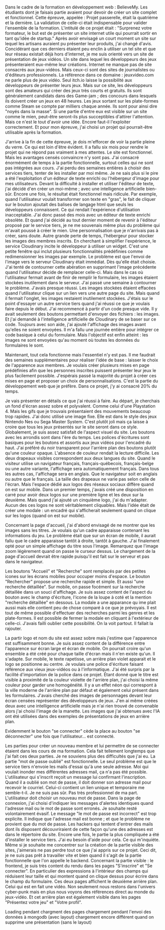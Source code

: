 Dans le cadre de la formation en développement web : BelieveMy. Les étudiants dont je faisais partie avaient pour devoir de créer un site complet et fonctionnel. Cette épreuve, appelée : Projet passerelle, était la quatrième et la dernière. La validation de celle-ci était indispensable pour valider l'ensemble de la formation. L'intitulé de ce projet était : "Surprenez votre formateur, le but est de présenter un site internet utile qui pourrait sortir en tant qu'idée de startup."
Après avoir envisagé un court moment un site sur lequel les artisans auraient pu présenter leur produits, j'ai changé d'avis. Concidérant que ces derniers étaient peu enclin à utiliser un tel site et que leur réseau existait déjà hors d'internet, je me suis orienté vers un site de présentation de jeux vidéos. Un site dans lequel les développeurs des jeux présenteraient eux-même leur créations. Internet ne manque pas de site consacrés aux jeux-vidéos. Mais ceux-ci sont des sites de journalistes ou d'éditeurs professionnels. La référence dans ce domaine : jeuxvideo.com ne parle plus de jeux vidéo. Seul itch.io laisse la possibilité aux développeurs de présenter leurs jeux. Mais sur ce site, les développeurs sont des amateurs qui créer des jeux très courts et gratuits. Ils sont généralement candidats dans des Game-jam ; des concours dans lesquels ils doivent créer un jeux en 48 heures.
Les jeux sortant sur les plate-formes comme Steam se compte par milliers chaque année. Ils sont pour ainsi dire "noyés dans la masse". Si une partie d'entre eux est visible sur un site comme le mien, peut-être seront-ils plus succeptibles d'attirer l'attention. Mais ce n'est le tout d'avoir une idée. Encore faut-il l'exploiter correctement. Et pour mon épreuve, j'ai choisi un projet qui pourrait-être utilisable après la formation.

J'arrive à la fin de cette épreuve, je dois m'efforcer de voir la partie pleine du verre. Ce qui est loin d'être évident. Il a fallu six mois pour rendre le projet qui ne répond pas vraiment à mes attentes. Le site est fonctionnel. Mais les avantages censés convaincre n'y sont pas. J'ai consacré énormément de temps à la partie fonctionnelle, surtout celles qui ne sont pas intégrées aux cours. J'ai perdu des semaines entières à choisir des services tiers, tenter de les installer par moi même. Je ne sais plus si le pire a été l'exploitation d'un éditeur de texte enrichi ou l'hébergeur d'image pour mes utilisateurs.
Devant la difficulté à installer et utiliser l'éditeur de texte, j'ai décidé d'en créer un moi-même ; avec une intelligence artificielle bien-sûr. Encore une fois, le résultat était fonctionnel mais ridicule. Par exemple, quand l'utilisateur voulait transformer son texte en "gras", le fait de cliquer sur le bouton ajoutait des balises de langage html que seuls les développeurs connaissent. Ce qui rendait l'expérience d'utilisation inacceptable. J'ai donc passé des mois avec un éditeur de texte enrichi obsolète. Et quand j'ai décidé au tout dernier moment de revenir à l'éditeur proposé par le service tiers, je ne me souvenais même plus du problème qui m'avait poussé à créer le mien. Une personnalisation que je n'arrivais pas à créer, sans doute.
Autre grande perte de temps, l'hébergeur pour stocker les images des membres inscrits. En cherchant à simplifier l'expérience, le service Cloudinary incite le développeur à utiliser un widget. C'est une petite fenêtre qui inclut plusieurs fonctionnalités prédéfinies comme redimensionner les images par exemple. Le problème est que l'envoi de l'image vers le serveur Cloudinary était immédiat. Dès qu'elle était choisie. J'ai tenté de contourner cette abération en supprimant l'image précédente quand l'utilisateur décide de remplacer celle-ci. Mais dans le cas où l'utilisateur fermait avant de finir de remplir le formulaire, les images étaient stockées inutilement dans le serveur. J'ai passé une semaine à contourner le problème. J'avais presque réussi. Les images stockées étaient effacées quand l'utilisateur clique sur un lien vers une autre page du site. Mais quand il fermait l'onglet, les images restaient inutilement stockées. J'étais sur le point d'essayer un autre service tiers quand j'ai réussi ce que je voulais faire depuis le début. J'ai recommencé à partir d'un code presque vide. Il y avait seulement des boutons permettant d'envoyer des fichiers : les images. Et j'ai demandé à l'intelligence artificielle de Cloudinary de se baser sur ce code. Toujours avec son aide, j'ai ajouté l'affichage des images avant qu'elles ne soient envoyées. Il m'a fallu une journée entière pour intégrer ce code basique à celui du formulaire. Mais l'objectif est enfin atteint : les images ne sont envoyées qu'au moment où toutes les données du formulaires le sont.

Maintenant, tout cela fonctionne mais l'essentiel n'y est pas. Il me faudrait des semaines supplémentaires pour réaliser l'idée de base : laisser le choix de l'apparence aux membres. Je voulais créer plusieurs mises en page prédéfinies afin que les personnes inscrites puissent présenter leur jeux le plus facilement possible. J'espérais passé la majorité du projet à créer ces mises en page et proposer un choix de personnalisations. C'est la partie du développement web que je préfère. Dans ce projet, j'y ai consacré 20% du temps.

Je vais présenter en détails ce que j'ai réussi à faire.
Au départ, je cherchais un fond d'écran assez sobre et polyvalent. Comme celui d'une Playstation 4. Mais les gifs que je trouvais présentaient des mouvements beaucoup trop rapides. J'ai donc utilisé une image fixe. Elle est dans le style des jeux Nintendo Nes ou Sega Master System. C'est plutôt joli mais ça laisse à croire que tous les jeux présentés sur le site seront dans ce style.
Globalement, je suis assez satisfait de l'aspect visuel du site. Les boutons avec les arrondis sont dans l'ère du temps. Les polices d'écritures sont basiques pour les boutons et assortis aux jeux vidéos pour l'encadré du haut. J'ai préféré du noir transparent pour l'arrière plan des boutons plutôt qu'une couleur opaque. L'absence de couleur rendait la lecture difficile.
Les deux drapeaux visibles correspondent aux deux langues du site. Quand le visiteur utilise un navigateur français, français-québecois, français-belge ou une autre variante, l'affichage sera automatiquement français. Dans tous les autres cas, l'affichage sera en anglais. Que le navigateur soit en anglais ou autre que le français. La taille des drapeaux ne varie pas selon celle de l'écran. Mais l'espace dédié aux logos des réseaux sociaux diffère quand on est sur mobile. Dans un premier temps, j'avais créé une disposition en carré pour avoir deux logos sur une première ligne et les deux sur la deuxième. Mais quand j'ai ajouté un cinquième logo, j'ai du m'adapter. Aucun des ces logos ne sont véritablement cliquables. Mais l'idée était de créer une modale : un encadré qui s'afficherait seulement quand on clique sur les logos (quand on est sur mobile).

Concernant la page d'accueil, j'ai d'abord envisagé de ne montrer que les images sans les titres. Je voulais qu'un cadre apparaisse contenant les informations du jeu. Le problème était que sur un écran de mobile, il aurait fallu que le cadre apparaisse tantôt à droite, tantôt à gauche. J'ai finalement opté pour un simple affichage du titre sous l'image. Remarquez que l'image zoom légèrement quand on passe le curseur dessus. Le chargement de la page d'accueil devrait être rapide puisqu'il est fait sur le serveur et pas dans le navigateur.

Les boutons "Accueil" et "Recherche" sont remplacés par des petites icones sur les écrans mobiles pour occuper moins d'espace. Le bouton "Rechercher" propose une recherche rapide et simple. Et aussi "une recherche détaillée". Sur mobile, on passe focément sur la recherche détaillée dans un souci d'affichage. Je suis assez content de l'aspect du bouton avec le champ d'écriture, l'icone de la loupe à coté et la mention "recherche détaillée" en dessous. La modale a une apparance qu ime plait aussi mais elle contient peu de chose comparé à ce que je prévoyais. Il est tout de même possible d'effectuer des recherches parmi les genres et les plate-formes. Il est possible de fermer la modale en cliquant à l'extérieur de celle-ci. J'avais failli oublier cette possibilité. On la voit partout. Il fallait la rajouter.

La partir logo et nom du site est assez sobre mais j'estime que l'apparence est suffisamment bonne. Je suis assez content de la différence entre l'apparence sur écran large et écran de mobile. On pourrait croire qu'un ensemble a été créé pour chaque taille d'écran mais il n'en existe qu'un. Il s'adapte. Sur mobile, le texte rapetisse, un arrière plan violet apparait et le logo se positionne au centre. Je voulais une police d'écriture faisant référence aux vieux jeux-vidéos ou à l'informatique. J'ai été surpris par la facilité d'importation de la police dans ce projet. Étant donné que le titre est visible à proximité de la couleur violette de l'arrière plan, j'ai choisi la même couleur pour garder une homogénéité. Il y a un effet néon qui correspont à la ville moderne de l'arrière plan par défaut et également celui présent dans les formulaires. J'avais cherché des images de personnages devant leur écran censées représenter des développeurs de jeux. J'en ai même créées deux avec une intelligence artificielle mais je n'ai rien trouvé de convenable alors j'ai choisi l'image de la manette. Les images que j'ai obtenues avec l'IA ont été utilisées dans des exemples de présentations de jeux en arrière plan.

Evidemment le bouton "se connecter" cède la place au bouton "se déconnecter" une fois que l'utilisateur... est connecté.

Les parties pour créer un nouveau membre et lui permettre de se connecter étaient dans les cours de ma formation. Cela fait tellement longtemps que j'ai fait ces deux parties. Je ne souviens plus des difficultés que j'ai eu. La partie "mot de passe oublié" est fonctionnelle. Le seul problème est que le service tiers n'envoie les mails d'essai qu'à une seule adresse. Moi qui voulait inonder mes différentes adresses mail, ça n'a pas été possible. L'utilisateur qui s'inscrit reçoit un message lui confirmant l'inscription. Quand il a oublié son mot de passe, il doit donner son adresse mail pour recevoir le courriel. Celui-ci contient un lien unique et temporaire me semble-t-il. Je ne suis pas sûr. Pas très professionnel de ma part. L'utilisateur doit choisir un nouveau mot de passe. Dans la page de connexion, j'ai choisi d'indiquer les messages d'alertes identiques quand l'adresse mail ou le mot de passe sont erronés. Je souhaite resté volontairement évasif. Le message "le mot de passe est incorrect" est trop explicite. Il indique que l'adresse mail est bonne ; et que le problème ne provient que du mot de passe. Les hackers qui tentent d'entrer des mails dont ils disposent découvriraient de cette façon qu'une des adresses est dans le répertoire du site.
Encore une fois, le partie la plus compliquée a été d'installer le service tiers. J'ai eu besoin d'aide pour cela. Ce qui m'inquiète. Même si je souhaite me concentrer sur la création de la partie visible des sites, j'aimerais ne pas perdre tout ce que j'ai appris sur ce projet. Ceci dit, je ne suis pas prêt à travailler vite et bien quand il s'agit de la partie fonctionnelle que l'on appelle le backend.
Concernant la partie visible : le frontend, je suis très content du rendu dans les pages "S'inscrire" et "Se connecter". En particulier des expressions à l'intérieur des champs qui réduisent leur taille et qui montent quand on clique dessus pour écrire dans le champ du formulaire. Ces deux pages affichent le deuxième arrière plan. Celui qui est en fait une vidéo. Non seulement nous restons dans l'univers cyber-punk mais en plus nous voyons des références direct au monde du jeux-vidéo. Et cet arrière plan est également visible dans les pages "Présentez votre jeu" et "Votre profil".


Loading pendant chargment des pages
chargement pendant l'envoi des données à mongodb (avec layout)
chargement encore différent quand on supprime une présentation (sans le layout)